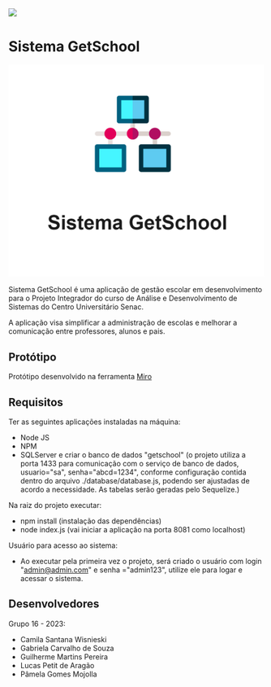 <img src="http://img.shields.io/static/v1?label=STATUS&message=EM%20DESENVOLVIMENTO&color=RED&style=for-the-badge"/>

# Sistema GetSchool

![Logo](https://github.com/cswisni/SistemaGetSchool/blob/main/LogoGetSchoolII.png)

Sistema GetSchool é uma aplicação de gestão escolar em desenvolvimento para o Projeto Integrador do curso de Análise e Desenvolvimento de Sistemas do Centro Universitário Senac.

A aplicação visa simplificar a administração de escolas e melhorar a comunicação entre professores, alunos e pais.

## Protótipo

Protótipo desenvolvido na ferramenta [Miro](https://miro.com/app/board/uXjVPMKhMEk=/?utm_source=notification&utm_medium=email&utm_campaign=daily-updates&utm_content=go-to-board/)

## Requisitos
Ter as seguintes aplicações instaladas na máquina:

- Node JS
- NPM
- SQLServer e criar o banco de dados "getschool" (o projeto utiliza a porta 1433 para comunicação com o serviço de banco de dados, usuario="sa", senha="abcd=1234", conforme configuração contida dentro do arquivo ./database/database.js, podendo ser ajustadas de acordo a necessidade. As tabelas serão geradas pelo Sequelize.)

Na raiz do projeto executar:
* npm install (instalação das dependências)
* node index.js (vai iniciar a aplicação na porta 8081 como localhost)

Usuário para acesso ao sistema:

* Ao executar pela primeira vez o projeto, será criado o usuário com login "admin@admin.com" e senha ="admin123", utilize ele para logar e acessar o sistema.

## Desenvolvedores

Grupo 16 - 2023:
- Camila Santana Wisnieski
- Gabriela Carvalho de Souza
- Guilherme Martins Pereira
- Lucas Petit de Aragão
- Pâmela Gomes Mojolla

